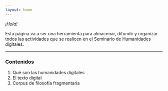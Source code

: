```yaml
---
layout: home
---
```

*¡Hola!*

Esta página va a ser una herramienta para almacenar, difundir y organizar todos las actividades que se realicen en el Seminario de Humanidades digitales. 
***
### Contenidos ###
1. Qué son las humanidades digitales
2. El texto digital 
3. Corpus de filosofía fragmentaria 
